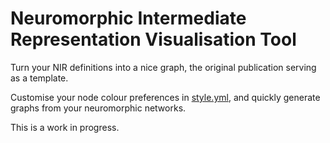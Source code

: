 # Neuromorphic Intermediate Representation Visualisation Tool

Turn your NIR definitions into a nice graph, the original publication serving as a template. 

Customise your node colour preferences in [style.yml](./style.yml), and quickly generate graphs from your neuromorphic networks.

This is a work in progress.

